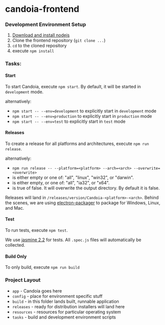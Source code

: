 # candoia-frontend

### Development Environment Setup

1. [Download and install nodejs](https://nodejs.org/en/)
2. Clone the frontend repository (`git clone ...`)
3. `cd` to the cloned repository
4. execute `npm install`

### Tasks:

#### Start
To start Candoia, execute `npm start`. By default, it will be started in `development` mode.

alternatively:

- `npm start -- --env=development` to explicitly start in `development` mode
- `npm start -- --env=production` to explicitly start in `production` mode
- `npm start -- --env=test` to explicitly start in `test` mode

#### Releases
To create a release for all platforms and architectures, execute `npm run release`.

alternatively:

- `npm run release -- --platform=<platform> --arch=<arch> --overwrite=<overwrite>`
- <platform> is either empty or one of: "all", "linux", "win32", or "darwin".
- <arch> is either empty, or one of: "all", "ia32", or "x64".
- <overwrite> is true of false. It will overwrite the output directory. By default it is false.


Releases will land in `/releases/version/Candoia-<platform>-<arch>`. Behind the scenes, we are using [electron-packager](https://www.npmjs.com/package/electron-packager) to package for Windows, Linux, and Mac.

#### Test
To run tests, execute `npm test`.

We use [jasmine 2.2](http://jasmine.github.io/2.2/introduction.html) for tests. All `.spec.js` files will automatically be collected.

#### Build Only
To only build, execute `npm run build`

### Project Layout

- `app` - Candoia goes here
- `config` - place for environment specific stuff
- `build` - in this folder lands built, runnable application
- `releases` - ready for distribution installers will land here
- `resources` - resources for particular operating system
- `tasks` - build and development environment scripts
